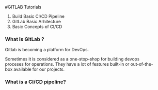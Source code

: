 #GITLAB Tutorials 

1. Build Basic CI/CD Pipeline
2. GitLab Basic Arhitecture
3. Basic Concepts of CI/CD

### What is GitLab ?
Gitlab is becoming a platform for DevOps.

Sometimes it is considered as a one-stop-shop for building devops proceses for operations. They have a lot of features built-in or out-of-the-box available for our projects.

### What is a CI/CD pipeline?




